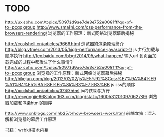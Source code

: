 # TODO
http://ux.sohu.com/topics/50972d9ae7de3e752e0081ff?qq-pf-to=pcqq.group
http://www.smallni.com/css-performance-from-the-browsers-rendering/
浏览器的工作原理：新式网络浏览器幕后揭秘

http://coolshell.cn/articles/9666.html
浏览器的渲染原理简介 
http://blog.vtmer.com/2013/05/high-performance-javascript-1/
js 并行加载与顺序执行 
http://fex.baidu.com/blog/2014/05/what-happen/
输入url 到页面加载完成的过程中都发生了什么事情？ 
http://ux.sohu.com/topics/50972d9ae7de3e752e0081ff?qq-pf-to=pcqq.group
浏览器的工作原理：新式网络浏览器幕后揭秘 
http://hikejun.com/blog/2012/02/02/js%E5%92%8Ccss%E7%9A%84%E9%A1%BA%E5%BA%8F%E5%85%B3%E7%B3%BB
js css的顺序 
http://coolshell.cn/articles/9749.html
js的装载与执行 
http://renyongjie668.blog.163.com/blog/static/1600531201097062789/
浏览器加载和渲染html的顺序   

http://www.cnblogs.com/lhb25/p/how-browsers-work.html
前端文摘：深入解析浏览器的幕后工作原理

书籍：webkit技术内幕